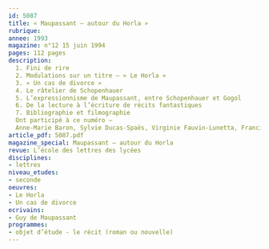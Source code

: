 ```yaml
---
id: 5087
title: « Maupassant – autour du Horla »
rubrique: 
annee: 1993
magazine: n°12 15 juin 1994
pages: 112 pages
description: 
  1. Fini de rire
  2. Modulations sur un titre – « Le Horla »
  3. « Un cas de divorce »
  4. Le râtelier de Schopenhauer
  5. L’expressionnisme de Maupassant, entre Schopenhauer et Gogol
  6. De la lecture à l’écriture de récits fantastiques
  7. Bibliographie et filmographie
  Ont participé à ce numéro – 
  Anne-Marie Baron, Sylvie Ducas-Spaës, Virginie Fauvin-Lunetta, Francis Marcoin, Sylvie Thorel-Cailleteau, Thérèse Thumerel et Fabrice Thumerel
article_pdf: 5087.pdf
magazine_special: Maupassant – autour du Horla 
revue: L’école des lettres des lycées
disciplines:
- lettres
niveau_etudes:
- seconde
oeuvres:
- Le Horla
- Un cas de divorce
ecrivains:
- Guy de Maupassant
programmes:
- objet d’étude - le récit (roman ou nouvelle)
---
```

